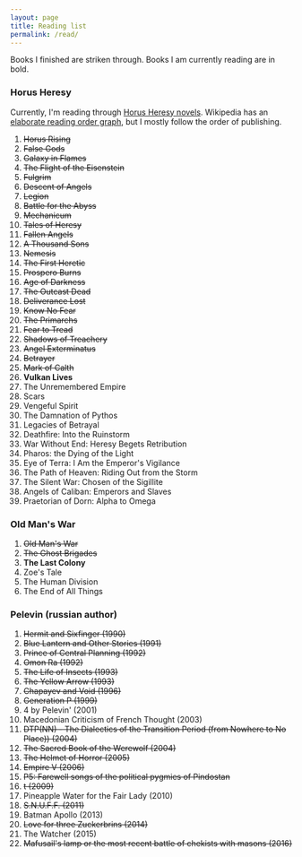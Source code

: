 ```yaml
---
layout: page
title: Reading list
permalink: /read/
---
```


Books I finished are striken through. Books I am currently reading are in bold.

### Horus Heresy


Currently, I'm reading through
[Horus Heresy novels](http://en.wikipedia.org/wiki/The_Horus_Heresy_%28novels%29).
Wikipedia has an
[elaborate reading order graph](http://en.wikipedia.org/wiki/Horus_Heresy_%28fictional_event%29#/media/File:English_Horus_heresy_spoiler_free_tree.jpg),
but I mostly follow the order of publishing.

1. <del>Horus Rising</del>
2. <del>False Gods</del>
3. <del>Galaxy in Flames</del>
4. <del>The Flight of the Eisenstein</del>
5. <del>Fulgrim</del>
6. <del>Descent of Angels</del>
7. <del>Legion</del>
8. <del>Battle for the Abyss</del>
9. <del>Mechanicum</del>
10. <del>Tales of Heresy</del>
11. <del>Fallen Angels</del>
12. <del>A Thousand Sons</del>
13. <del>Nemesis</del>
14. <del>The First Heretic</del>
15. <del>Prospero Burns</del>
16. <del>Age of Darkness</del>
17. <del>The Outcast Dead</del>
18. <del>Deliverance Lost</del>
19. <del>Know No Fear</del>
20. <del>The Primarchs</del>
21. <del>Fear to Tread</del>
22. <del>Shadows of Treachery</del>
23. <del>Angel Exterminatus</del>
24. <del>Betrayer</del>
25. <del>Mark of Calth</del>
26. **Vulkan Lives**
27. The Unremembered Empire
28. Scars
29. Vengeful Spirit
30. The Damnation of Pythos
31. Legacies of Betrayal
32. Deathfire: Into the Ruinstorm
33. War Without End: Heresy Begets Retribution
34. Pharos: the Dying of the Light
35. Eye of Terra: I Am the Emperor's Vigilance
36. The Path of Heaven: Riding Out from the Storm
37. The Silent War: Chosen of the Sigillite
38. Angels of Caliban: Emperors and Slaves
39. Praetorian of Dorn: Alpha to Omega

### Old Man's War

1. <del>Old Man's War</del>
2. <del>The Ghost Brigades</del>
3. **The Last Colony**
4. Zoe's Tale
5. The Human Division
6. The End of All Things

### Pelevin (russian author)

1. <del>Hermit and Sixfinger (1990)</del>
2. <del>Blue Lantern and Other Stories (1991)</del>
3. <del>Prince of Central Planning (1992)</del>
4. <del>Omon Ra (1992)</del>
5. <del>The Life of Insects (1993)</del>
6. <del>The Yellow Arrow (1993)</del>
7. <del>Chapayev and Void (1996)</del>
8. <del>Generation P (1999)</del>
9. 4 by Pelevin' (2001)
10. Macedonian Criticism of French Thought (2003)
11. <del>DTP(NN) - The Dialectics of the Transition Period (from Nowhere to No Place)) (2004)</del>
12. <del>The Sacred Book of the Werewolf (2004)</del>
13. <del>The Helmet of Horror (2005)</del>
14. <del>Empire V (2006)</del>
15. <del>P5: Farewell songs of the political pygmies of Pindostan</del>
16. <del>t (2009)</del>
17. Pineapple Water for the Fair Lady (2010)
18. <del>S.N.U.F.F. (2011)</del>
19. Batman Apollo (2013)
20. <del>Love for three Zuckerbrins (2014)</del>
21. The Watcher (2015)
22. <del>Mafusail's lamp or the most recent battle of chekists with masons (2016)</del>
